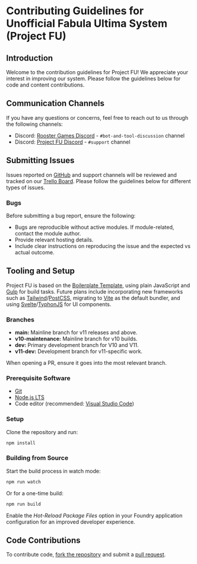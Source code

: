 # Contributing Guidelines for Unofficial Fabula Ultima System (Project FU)

## Introduction

Welcome to the contribution guidelines for Project FU! We appreciate your interest in improving our system. Please follow the guidelines below for code and content contributions.

## Communication Channels

If you have any questions or concerns, feel free to reach out to us through the following channels:

- Discord: [Rooster Games Discord](https://discord.gg/G9qGbn2) - `#bot-and-tool-discussion` channel
- Discord: [Project FU Discord](https://discord.gg/SNuxpzCgVB) - `#support` channel

## Submitting Issues

Issues reported on [GitHub](https://github.com/) and support channels will be reviewed and tracked on our [Trello Board](https://trello.com/b/VEa8VQHc/fabula-ultima-system). Please follow the guidelines below for different types of issues.

### Bugs

Before submitting a bug report, ensure the following:

- Bugs are reproducible without active modules. If module-related, contact the module author.
- Provide relevant hosting details.
- Include clear instructions on reproducing the issue and the expected vs actual outcome.

## Tooling and Setup

Project FU is based on the [Boilerplate Template](https://foundryvtt.wiki/en/development/guides/SD-tutorial/SD01-Getting-started), using plain JavaScript and [Gulp](https://gulpjs.com/) for build tasks. Future plans include incorporating new frameworks such as [Tailwind](https://tailwindcss.com/)/[PostCSS](https://postcss.org/), migrating to [Vite](https://vitejs.dev/) as the default bundler, and using [Svelte](https://svelte.dev/)/[TyphonJS](https://github.com/typhonjs-fvtt-demo/template-svelte-esm) for UI components.

### Branches

- **main:** Mainline branch for v11 releases and above.
- **v10-maintenance:** Mainline branch for v10 builds.
- **dev:** Primary development branch for V10 and V11.
- **v11-dev:** Development branch for v11-specific work.

When opening a PR, ensure it goes into the most relevant branch.

### Prerequisite Software

- [Git](https://git-scm.com/)
- [Node.js LTS](https://nodejs.org)
- Code editor (recommended: [Visual Studio Code](https://code.visualstudio.com/))

### Setup

Clone the repository and run:

```bash
npm install
```

### Building from Source

Start the build process in watch mode:

```bash
npm run watch
```

Or for a one-time build:

```bash
npm run build
```

Enable the _Hot-Reload Package Files_ option in your Foundry application configuration for an improved developer experience.

## Code Contributions

To contribute code, [fork the repository](https://docs.github.com/en/pull-requests/collaborating-with-pull-requests/working-with-forks/fork-a-repo) and submit a [pull request](https://docs.github.com/en/pull-requests/collaborating-with-pull-requests/proposing-changes-to-your-work-with-pull-requests/about-pull-requests).